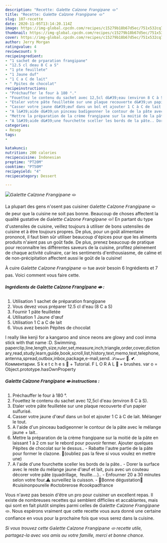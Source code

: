 ```yaml
---
description: "Recette: 𝘎𝘢𝘭𝘦𝘵𝘵𝘦 𝘊𝘢𝘭𝘻𝘰𝘯𝘦 𝘍𝘳𝘢𝘯𝘨𝘪𝘱𝘢𝘯𝘦 🫓"
title: "Recette: 𝘎𝘢𝘭𝘦𝘵𝘵𝘦 𝘊𝘢𝘭𝘻𝘰𝘯𝘦 𝘍𝘳𝘢𝘯𝘨𝘪𝘱𝘢𝘯𝘦 🫓"
slug: 107-recette
date: 2020-11-05T13:14:20.114Z
image: https://img-global.cpcdn.com/recipes/c15279b18b67d5ec/751x532cq70/𝘎𝘢𝘭𝘦𝘵𝘵𝘦-𝘊𝘢𝘭𝘻𝘰𝘯𝘦-𝘍𝘳𝘢𝘯𝘨𝘪𝘱𝘢𝘯𝘦-🫓-photo-principale-de-la-recette.jpg
thumbnail: https://img-global.cpcdn.com/recipes/c15279b18b67d5ec/751x532cq70/𝘎𝘢𝘭𝘦𝘵𝘵𝘦-𝘊𝘢𝘭𝘻𝘰𝘯𝘦-𝘍𝘳𝘢𝘯𝘨𝘪𝘱𝘢𝘯𝘦-🫓-photo-principale-de-la-recette.jpg
cover: https://img-global.cpcdn.com/recipes/c15279b18b67d5ec/751x532cq70/𝘎𝘢𝘭𝘦𝘵𝘵𝘦-𝘊𝘢𝘭𝘻𝘰𝘯𝘦-𝘍𝘳𝘢𝘯𝘨𝘪𝘱𝘢𝘯𝘦-🫓-photo-principale-de-la-recette.jpg
author: Jerry Morgan
ratingvalue: 4
reviewcount: 9
recipeingredient:
- "1 sachet de prparation frangipane"
- "12.5 cl deau 8 C a S"
- "1 pte feuillete"
- "1 Jaune duf"
- "1 C a C de lait"
- " Ppites de chocolat"
recipeinstructions:
- "Préchauffer le four à 180 °."
- "Fouettez le contenu du sachet avec 12,5cl d&#39;eau (environ 8 C à S)."
- "Etaler votre pâte feuilletée sur une plaque recouverte d&#39;un papier sulfurisé."
- "Casser votre jaune d&#39;œuf dans un bol et ajouter 1 C à C de lait. Mélanger le tout."
- "A l&#39;aide d&#39;un pinceau badigeonner le contour de la pâte avec le mélange jaune + lait.."
- "Mettre la préparation de la crème frangipane sur la moitié de la pâte en laissant 1 à 2 cm sur le rebord pour pouvoir fermer. Ajouter quelques Pépites de chocolat sur le dessus.. Rabatte l&#39;autre partie de la pâte pour former le clazone. 🔹️(oubliez pas la fève si vous voulez en mettre une)"
- "A l&#39;aide d&#39;une fourchette sceller les bords de la pâte.. Dorer la surface avec le reste du mélange jaune d&#39;œuf et lait, puis avec un couteau décorer votre pâte (quadrillage,  feuille....).. Enfourner 20 a 30 minutes selon votre four.⚠️ surveillez la cuisson. 🌸Bonne dégustation🌸#cuisinonpourelle #octobrerose #cookpadfrance"
categories:
- Resep
tags:
- 

katakunci:  
nutrition: 200 calories
recipecuisine: Indonesian
preptime: "PT20M"
cooktime: "PT50M"
recipeyield: "4"
recipecategory: Dessert

---
```



![𝘎𝘢𝘭𝘦𝘵𝘵𝘦 𝘊𝘢𝘭𝘻𝘰𝘯𝘦 𝘍𝘳𝘢𝘯𝘨𝘪𝘱𝘢𝘯𝘦 🫓](https://img-global.cpcdn.com/recipes/c15279b18b67d5ec/751x532cq70/𝘎𝘢𝘭𝘦𝘵𝘵𝘦-𝘊𝘢𝘭𝘻𝘰𝘯𝘦-𝘍𝘳𝘢𝘯𝘨𝘪𝘱𝘢𝘯𝘦-🫓-photo-principale-de-la-recette.jpg)

La plupart des gens n'osent pas cuisiner 𝘎𝘢𝘭𝘦𝘵𝘵𝘦 𝘊𝘢𝘭𝘻𝘰𝘯𝘦 𝘍𝘳𝘢𝘯𝘨𝘪𝘱𝘢𝘯𝘦 🫓 de peur que la cuisine ne soit pas bonne. Beaucoup de choses affectent la qualité gustative de 𝘎𝘢𝘭𝘦𝘵𝘵𝘦 𝘊𝘢𝘭𝘻𝘰𝘯𝘦 𝘍𝘳𝘢𝘯𝘨𝘪𝘱𝘢𝘯𝘦 🫓! En partant du type d'ustensiles de cuisine, veillez toujours à utiliser de bons ustensiles de cuisine et à être toujours propres. De plus, pour un goût alimentaire prononcé, il faut bien sûr utiliser beaucoup d'épices pour que les aliments produits n'aient pas un goût fade. De plus, prenez beaucoup de pratique pour reconnaître les différentes saveurs de la cuisine, profitez pleinement de chaque activité culinaire, car les sentiments d'enthousiasme, de calme et de non-précipitation affectent aussi le goût de la cuisine!

<!--inarticleads1-->

À cuire 𝘎𝘢𝘭𝘦𝘵𝘵𝘦 𝘊𝘢𝘭𝘻𝘰𝘯𝘦 𝘍𝘳𝘢𝘯𝘨𝘪𝘱𝘢𝘯𝘦 🫓 tue avoir besoin 6 Ingrédients et 7 pas. Voici comment vous faire cette.

##### Ingrédients de 𝘎𝘢𝘭𝘦𝘵𝘵𝘦 𝘊𝘢𝘭𝘻𝘰𝘯𝘦 𝘍𝘳𝘢𝘯𝘨𝘪𝘱𝘢𝘯𝘦 🫓 :

1. Utilisation 1 sachet de préparation frangipane
1. Vous devez vous préparer 12.5 cl d&#39;eau (8 C a S)
1. Fournir 1 pâte feuilletée
1. Utilisation 1 Jaune d&#39;œuf
1. Utilisation 1 C a C de lait
1. Vous avez besoin  Pépites de chocolat


I really like kenji for a kangaroo and since neons are glowy and cool imma stick with that name :D. Swimming. paperclip,line,length,size,ruler,set,measure,inch,triangle,order,cover,dictionary,read,study,learn,guide,book,scroll,list,history,text,memo,test,telephone,antenna,spread,outbox,inbox,package,e-mail,send. 𝒮𝑜𝓊𝓇𝒸𝑒 🍡. 💕. Комментарии. S k e t c h e s 🌿 + Tutorial. F L O R A L 🌺 + brushes. var o = Object.prototype.hasOwnProperty 

<!--inarticleads2-->

##### 𝘎𝘢𝘭𝘦𝘵𝘵𝘦 𝘊𝘢𝘭𝘻𝘰𝘯𝘦 𝘍𝘳𝘢𝘯𝘨𝘪𝘱𝘢𝘯𝘦 🫓 instructions :

1. Préchauffer le four à 180 °.
1. Fouettez le contenu du sachet avec 12,5cl d&#39;eau (environ 8 C à S).
1. Etaler votre pâte feuilletée sur une plaque recouverte d&#39;un papier sulfurisé.
1. Casser votre jaune d&#39;œuf dans un bol et ajouter 1 C à C de lait. Mélanger le tout.
1. A l&#39;aide d&#39;un pinceau badigeonner le contour de la pâte avec le mélange jaune + lait..
1. Mettre la préparation de la crème frangipane sur la moitié de la pâte en laissant 1 à 2 cm sur le rebord pour pouvoir fermer. Ajouter quelques Pépites de chocolat sur le dessus.. - Rabatte l&#39;autre partie de la pâte pour former le clazone. 🔹️(oubliez pas la fève si vous voulez en mettre une)
1. A l&#39;aide d&#39;une fourchette sceller les bords de la pâte.. - Dorer la surface avec le reste du mélange jaune d&#39;œuf et lait, puis avec un couteau décorer votre pâte (quadrillage,  feuille....).. - Enfourner 20 a 30 minutes selon votre four.⚠️ surveillez la cuisson. - 🌸Bonne dégustation🌸#cuisinonpourelle #octobrerose #cookpadfrance




<!--inarticleads1-->

<p>
Vous n'avez pas besoin d'être un pro pour cuisiner un excellent repas. Il existe de nombreuses recettes qui semblent difficiles et accablantes, mais qui sont en fait plutôt simples parmi celles de 𝘎𝘢𝘭𝘦𝘵𝘵𝘦 𝘊𝘢𝘭𝘻𝘰𝘯𝘦 𝘍𝘳𝘢𝘯𝘨𝘪𝘱𝘢𝘯𝘦 🫓. Nous espérons vraiment que cette recette vous aura donné une certaine confiance en vous pour la prochaine fois que vous serez dans la cuisine.
</p>

<p>
<i>Si vous trouvez cette 𝘎𝘢𝘭𝘦𝘵𝘵𝘦 𝘊𝘢𝘭𝘻𝘰𝘯𝘦 𝘍𝘳𝘢𝘯𝘨𝘪𝘱𝘢𝘯𝘦 🫓 recette utile, partagez-la avec vos amis ou votre famille, merci et bonne chance.</i>
</p>
